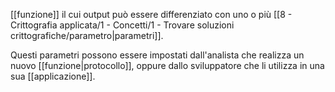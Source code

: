 [[funzione]] il cui output può essere differenziato con uno o più [[8 - Crittografia applicata/1 - Concetti/1 - Trovare soluzioni crittografiche/parametro|parametri]].

Questi parametri possono essere impostati dall'analista che realizza un nuovo [[funzione|protocollo]], oppure dallo sviluppatore che li utilizza in una sua [[applicazione]].